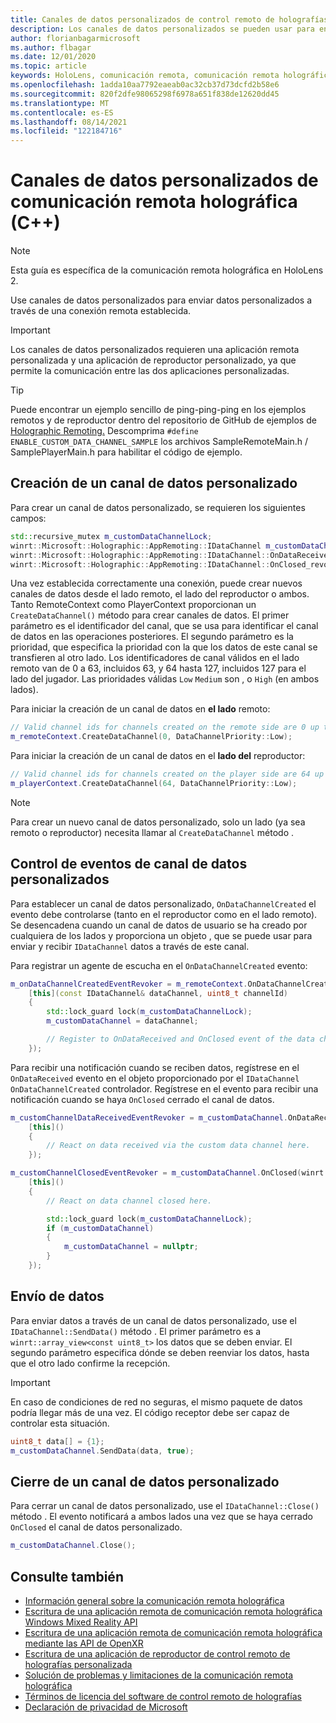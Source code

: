 ```yaml
---
title: Canales de datos personalizados de control remoto de holografías
description: Los canales de datos personalizados se pueden usar para enviar datos de usuario a través de la conexión remota holográfica ya establecida.
author: florianbagarmicrosoft
ms.author: flbagar
ms.date: 12/01/2020
ms.topic: article
keywords: HoloLens, comunicación remota, comunicación remota holográfica, casco de realidad mixta, casco de windows de realidad mixta, casco de realidad virtual, canales de datos
ms.openlocfilehash: 1adda10aa7792eaeab0ac32cb37d73dcfd2b58e6
ms.sourcegitcommit: 820f2dfe98065298f6978a651f838de12620dd45
ms.translationtype: MT
ms.contentlocale: es-ES
ms.lasthandoff: 08/14/2021
ms.locfileid: "122184716"
---
```

# <a name="custom-holographic-remoting-data-channels-c"></a>Canales de datos personalizados de comunicación remota holográfica (C++)

>[!NOTE]
>Esta guía es específica de la comunicación remota holográfica en HoloLens 2.

Use canales de datos personalizados para enviar datos personalizados a través de una conexión remota establecida.

>[!IMPORTANT]
>Los canales de datos personalizados requieren una aplicación remota personalizada y una aplicación de reproductor personalizado, ya que permite la comunicación entre las dos aplicaciones personalizadas.

>[!TIP]
>Puede encontrar un ejemplo sencillo de ping-ping-ping en los ejemplos remotos y de reproductor dentro del repositorio de GitHub de ejemplos de [Holographic Remoting.](https://github.com/microsoft/MixedReality-HolographicRemoting-Samples) Descomprima ```#define ENABLE_CUSTOM_DATA_CHANNEL_SAMPLE``` los archivos SampleRemoteMain.h / SamplePlayerMain.h para habilitar el código de ejemplo.


## <a name="create-a-custom-data-channel"></a>Creación de un canal de datos personalizado


Para crear un canal de datos personalizado, se requieren los siguientes campos:
```cpp
std::recursive_mutex m_customDataChannelLock;
winrt::Microsoft::Holographic::AppRemoting::IDataChannel m_customDataChannel = nullptr;
winrt::Microsoft::Holographic::AppRemoting::IDataChannel::OnDataReceived_revoker m_customChannelDataReceivedEventRevoker;
winrt::Microsoft::Holographic::AppRemoting::IDataChannel::OnClosed_revoker m_customChannelClosedEventRevoker;
```

Una vez establecida correctamente una conexión, puede crear nuevos canales de datos desde el lado remoto, el lado del reproductor o ambos. Tanto RemoteContext como PlayerContext proporcionan un ```CreateDataChannel()``` método para crear canales de datos. El primer parámetro es el identificador del canal, que se usa para identificar el canal de datos en las operaciones posteriores. El segundo parámetro es la prioridad, que especifica la prioridad con la que los datos de este canal se transfieren al otro lado. Los identificadores de canal válidos en el lado remoto van de 0 a 63, incluidos 63, y 64 hasta 127, incluidos 127 para el lado del jugador. Las prioridades válidas ```Low``` ```Medium``` son , o ```High``` (en ambos lados).

Para iniciar la creación de un canal de datos en **el lado** remoto:
```cpp
// Valid channel ids for channels created on the remote side are 0 up to and including 63
m_remoteContext.CreateDataChannel(0, DataChannelPriority::Low);
```

Para iniciar la creación de un canal de datos en el **lado del** reproductor:
```cpp
// Valid channel ids for channels created on the player side are 64 up to and including 127
m_playerContext.CreateDataChannel(64, DataChannelPriority::Low);
```

>[!NOTE]
>Para crear un nuevo canal de datos personalizado, solo un lado (ya sea remoto o reproductor) necesita llamar al ```CreateDataChannel``` método .

## <a name="handling-custom-data-channel-events"></a>Control de eventos de canal de datos personalizados

Para establecer un canal de datos personalizado, ```OnDataChannelCreated``` el evento debe controlarse (tanto en el reproductor como en el lado remoto). Se desencadena cuando un canal de datos de usuario se ha creado por cualquiera de los lados y proporciona un objeto , que se puede usar para enviar y recibir ```IDataChannel``` datos a través de este canal.

Para registrar un agente de escucha en el ```OnDataChannelCreated``` evento:
```cpp
m_onDataChannelCreatedEventRevoker = m_remoteContext.OnDataChannelCreated(winrt::auto_revoke,
    [this](const IDataChannel& dataChannel, uint8_t channelId)
    {
        std::lock_guard lock(m_customDataChannelLock);
        m_customDataChannel = dataChannel;

        // Register to OnDataReceived and OnClosed event of the data channel here, see below...
    });
```

Para recibir una notificación cuando se reciben datos, regístrese en el ```OnDataReceived``` evento en el objeto proporcionado por el ```IDataChannel``` ```OnDataChannelCreated``` controlador. Regístrese en el evento para recibir una notificación cuando se haya ```OnClosed``` cerrado el canal de datos.

```cpp
m_customChannelDataReceivedEventRevoker = m_customDataChannel.OnDataReceived(winrt::auto_revoke, 
    [this]()
    {
        // React on data received via the custom data channel here.
    });

m_customChannelClosedEventRevoker = m_customDataChannel.OnClosed(winrt::auto_revoke,
    [this]()
    {
        // React on data channel closed here.

        std::lock_guard lock(m_customDataChannelLock);
        if (m_customDataChannel)
        {
            m_customDataChannel = nullptr;
        }
    });
```

## <a name="sending-data"></a>Envío de datos

Para enviar datos a través de un canal de datos personalizado, use el ```IDataChannel::SendData()``` método . El primer parámetro es a ```winrt::array_view<const uint8_t>``` los datos que se deben enviar. El segundo parámetro especifica dónde se deben reenviar los datos, hasta que el otro lado confirme la recepción. 

>[!IMPORTANT]
>En caso de condiciones de red no seguras, el mismo paquete de datos podría llegar más de una vez. El código receptor debe ser capaz de controlar esta situación.

```cpp
uint8_t data[] = {1};
m_customDataChannel.SendData(data, true);
```

## <a name="closing-a-custom-data-channel"></a>Cierre de un canal de datos personalizado

Para cerrar un canal de datos personalizado, use el ```IDataChannel::Close()``` método . El evento notificará a ambos lados una vez que se haya cerrado ```OnClosed``` el canal de datos personalizado.

```cpp
m_customDataChannel.Close();
```

## <a name="see-also"></a>Consulte también
* [Información general sobre la comunicación remota holográfica](holographic-remoting-overview.md)
* [Escritura de una aplicación remota de comunicación remota holográfica Windows Mixed Reality API](holographic-remoting-create-remote-wmr.md)
* [Escritura de una aplicación remota de comunicación remota holográfica mediante las API de OpenXR](holographic-remoting-create-remote-openxr.md)
* [Escritura de una aplicación de reproductor de control remoto de holografías personalizada](holographic-remoting-create-player.md)
* [Solución de problemas y limitaciones de la comunicación remota holográfica](holographic-remoting-troubleshooting.md)
* [Términos de licencia del software de control remoto de holografías](/legal/mixed-reality/microsoft-holographic-remoting-software-license-terms)
* [Declaración de privacidad de Microsoft](https://go.microsoft.com/fwlink/?LinkId=521839)